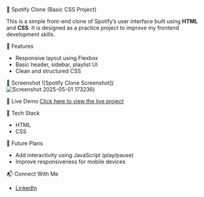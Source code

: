 
 🎵 Spotify Clone (Basic CSS Project)

This is a simple front-end clone of Spotify’s user interface built using **HTML** and **CSS**. It is designed as a practice project to improve my frontend development skills.

 🚀 Features
- Responsive layout using Flexbox
- Basic header, sidebar, playlist UI
- Clean and structured CSS

 📸 Screenshot
![Spotify Clone Screenshot](![Screenshot 2025-05-01 173236](https://github.com/user-attachments/assets/0ea632df-8de2-4692-a8cd-664d2a517552)) 

 🔗 Live Demo
[Click here to view the live project]( https://komaldeogade.github.io/Spotify-Clone/)

 📁 Tech Stack
- HTML
- CSS

 🧠 Future Plans
- Add interactivity using JavaScript (play/pause)
- Improve responsiveness for mobile devices

 📬 Connect With Me
- [LinkedIn](www.linkedin.com/in/komal-deogade-626296257)

